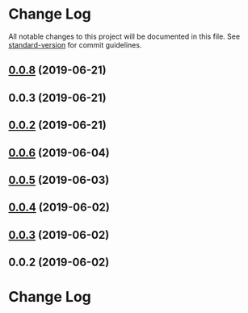 # Change Log

All notable changes to this project will be documented in this file. See [standard-version](https://github.com/conventional-changelog/standard-version) for commit guidelines.

## [0.0.8](https://github.com/nanndoj/bankpass-sdk-nodejs/compare/v0.0.3...v0.0.8) (2019-06-21)

## 0.0.3 (2019-06-21)

## [0.0.2](https://github.com/nanndoj/bankpass-sdk-nodejs/compare/v0.0.6...v0.0.2) (2019-06-21)

## [0.0.6](https://github.com/nanndoj/bankpass-sdk-nodejs/compare/v0.0.5...v0.0.6) (2019-06-04)

## [0.0.5](https://github.com/nanndoj/bankpass-sdk-nodejs/compare/v0.0.4...v0.0.5) (2019-06-03)

## [0.0.4](https://github.com/nanndoj/bankpass-sdk-nodejs/compare/v0.0.3...v0.0.4) (2019-06-02)

## [0.0.3](https://github.com/nanndoj/bankpass-sdk-nodejs/compare/v0.0.2...v0.0.3) (2019-06-02)

## 0.0.2 (2019-06-02)

# Change Log
